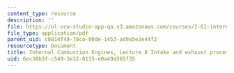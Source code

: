 ```yaml
---
content_type: resource
description: ''
file: https://ol-ocw-studio-app-qa.s3.amazonaws.com/courses/2-61-internal-combustion-engines-spring-2017/6ec38b3fc5493e328115e0a49a565f35_MIT2_61S17_lec8.pdf
file_type: application/pdf
parent_uid: c8814f49-78ca-00de-1453-ad9a5e2e44f2
resourcetype: Document
title: Internal Combustion Engines, Lecture 8 Intake and exhaust processes
uid: 6ec38b3f-c549-3e32-8115-e0a49a565f35
---
```

